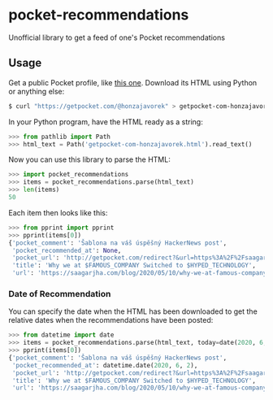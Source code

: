 # pocket-recommendations

Unofficial library to get a feed of one's Pocket recommendations

## Usage

Get a public Pocket profile, like [this one](https://getpocket.com/@honzajavorek). Download its HTML using Python or anything else:

```bash
$ curl "https://getpocket.com/@honzajavorek" > getpocket-com-honzajavorek.html

```

In your Python program, have the HTML ready as a string:

```python
>>> from pathlib import Path
>>> html_text = Path('getpocket-com-honzajavorek.html').read_text()

```

Now you can use this library to parse the HTML:

```python
>>> import pocket_recommendations
>>> items = pocket_recommendations.parse(html_text)
>>> len(items)
50

```

Each item then looks like this:

```python
>>> from pprint import pprint
>>> pprint(items[0])
{'pocket_comment': 'Šablona na váš úspěšný HackerNews post',
 'pocket_recommended_at': None,
 'pocket_url': 'http://getpocket.com/redirect?&url=https%3A%2F%2Fsaagarjha.com%2Fblog%2F2020%2F05%2F10%2Fwhy-we-at-famous-company-switched-to-hyped-technology%2F&h=eff6d8cac22c9b475463d037037b0efdcf44b762c9b0b7913de2104cab5fa67d',
 'title': 'Why we at $FAMOUS_COMPANY Switched to $HYPED_TECHNOLOGY',
 'url': 'https://saagarjha.com/blog/2020/05/10/why-we-at-famous-company-switched-to-hyped-technology/'}

```

### Date of Recommendation

You can specify the date when the HTML has been downloaded to get the relative dates when the recommendations have been posted:

```python
>>> from datetime import date
>>> items = pocket_recommendations.parse(html_text, today=date(2020, 6, 3))
>>> pprint(items[0])
{'pocket_comment': 'Šablona na váš úspěšný HackerNews post',
 'pocket_recommended_at': datetime.date(2020, 6, 2),
 'pocket_url': 'http://getpocket.com/redirect?&url=https%3A%2F%2Fsaagarjha.com%2Fblog%2F2020%2F05%2F10%2Fwhy-we-at-famous-company-switched-to-hyped-technology%2F&h=eff6d8cac22c9b475463d037037b0efdcf44b762c9b0b7913de2104cab5fa67d',
 'title': 'Why we at $FAMOUS_COMPANY Switched to $HYPED_TECHNOLOGY',
 'url': 'https://saagarjha.com/blog/2020/05/10/why-we-at-famous-company-switched-to-hyped-technology/'}

```
